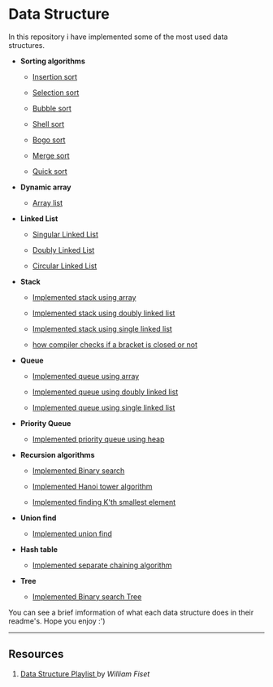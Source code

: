 # Data Structure



In this repository i have implemented some of the most used data structures.

- **Sorting algorithms**
  - [Insertion sort](https://github.com/rojinakashefi/DataStructure/blob/main/Sorting%20algorithm/src/InsertionSort.java)
  
  - [Selection sort](https://github.com/rojinakashefi/DataStructure/blob/main/Sorting%20algorithm/src/SelectionSort.java)
  
  - [Bubble sort](https://github.com/rojinakashefi/DataStructure/blob/main/Sorting%20algorithm/src/BubbleSort.java)
  
  - [Shell sort](https://github.com/rojinakashefi/DataStructure/blob/main/Sorting%20algorithm/src/ShellSort.java)
  
  - [Bogo sort](https://github.com/rojinakashefi/DataStructure/blob/main/Sorting%20algorithm/src/BogoSort.java)
  
  - [Merge sort](https://github.com/rojinakashefi/DataStructure/blob/main/Sorting%20algorithm/src/MergeSort.java)
  
  - [Quick sort](https://github.com/rojinakashefi/DataStructure/blob/main/Sorting%20algorithm/src/QuickSort.java)
  
    
  
- **Dynamic array**

  - [Array list](https://github.com/rojinakashefi/DataStructure/blob/main/Dynamic%20array/src/DynamicArray.java)

    

- **Linked List**
  
  - [Singular Linked List](https://github.com/rojinakashefi/DataStructure/blob/main/linked%20list/src/SingularLinkedlist.java)
  
  - [Doubly Linked List](https://github.com/rojinakashefi/DataStructure/blob/main/linked%20list/src/DoublyLinkedList.java)
  
  - [Circular Linked List](https://github.com/rojinakashefi/DataStructure/blob/main/linked%20list/src/CircularLinkedList.java)
  
    
  
- **Stack**
  
  - [Implemented stack using array](https://github.com/rojinakashefi/DataStructure/blob/main/Stack/src/AStack.java)
  
  - [Implemented stack using doubly linked list](https://github.com/rojinakashefi/DataStructure/blob/main/Stack/src/DLStack.java)
  
  - [Implemented stack using single linked list](https://github.com/rojinakashefi/DataStructure/blob/main/Stack/src/LStack.java)
  
  - [how compiler checks if a bracket is closed or not](https://github.com/rojinakashefi/DataStructure/blob/main/Stack/src/Brackets.java)
  
    
  
- **Queue**
  
  - [Implemented queue using array](https://github.com/rojinakashefi/DataStructure/blob/main/Queue/src/Array_version1.java)
  
  - [Implemented queue using doubly linked list](https://github.com/rojinakashefi/DataStructure/blob/main/Queue/src/DLQueue.java)
  
  - [Implemented queue using single linked list](https://github.com/rojinakashefi/DataStructure/blob/main/Queue/src/SLQueue.java)
  
    
  
- **Priority Queue**

  - [Implemented priority queue using heap](https://github.com/rojinakashefi/DataStructure/blob/main/Priority%20Queue/src/PriorityQueue.java)

    

- **Recursion algorithms**
  - [Implemented Binary search](https://github.com/rojinakashefi/DataStructure/blob/main/Recursion%20algorithm/src/BinarySearch.java)
  
  - [Implemented Hanoi tower algorithm](https://github.com/rojinakashefi/DataStructure/blob/main/Recursion%20algorithm/src/HanoiTower.java)
  
  - [Implemented finding K'th smallest element](https://github.com/rojinakashefi/DataStructure/blob/main/Recursion%20algorithm/src/KthSmallestElement.java)
  
    
  
- **Union find**

  - [Implemented union find](https://github.com/rojinakashefi/DataStructure/blob/main/Union%20find/src/UnionFind.java)

    

- **Hash table**

  - [Implemented separate chaining algorithm](https://github.com/rojinakashefi/DataStructure/blob/main/Hash%20table/src/SeparateChaining.java)

    

- **Tree**
  - [Implemented Binary search Tree](https://github.com/rojinakashefi/DataStructure/blob/main/Tree/src/BinarySearchTree.java)

You can see a brief imformation of what each data structure does in their readme's. Hope you enjoy :')

------

## Resources

1. [Data Structure Playlist ](https://www.youtube.com/playlist?list=PLDV1Zeh2NRsB6SWUrDFW2RmDotAfPbeHu)by *William Fiset*
